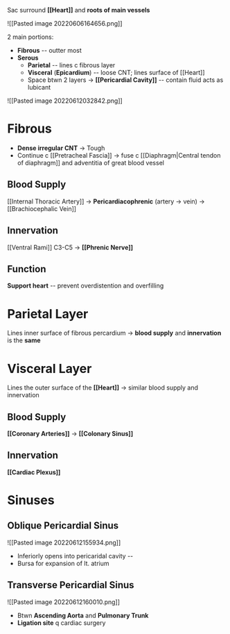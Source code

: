 Sac surround **[[Heart]]** and **roots of main vessels**

![[Pasted image 20220606164656.png]]

2 main portions: 
- **Fibrous** -- outter most
- **Serous**
	- **Parietal** -- lines c fibrous layer
	- **Visceral** (**Epicardium**) -- loose CNT; lines surface of [[Heart]]
	- Space btwn 2 layers → **[[Pericardial Cavity]]** -- contain fluid acts as lubicant

![[Pasted image 20220612032842.png]]

# Fibrous
- **Dense irregular CNT** → Tough 
- Continue c [[Pretracheal Fascia]] → fuse c [[Diaphragm|Central tendon of diaphragm]] and adventitia of great blood vessel

## Blood Supply
[[Internal Thoracic Artery]] → **Pericardiacophrenic** (artery → vein) → [[Brachiocephalic Vein]]

## Innervation
[[Ventral Rami]] C3-C5 → **[[Phrenic Nerve]]**

## Function
**Support heart** -- prevent overdistention and overfilling

# Parietal Layer
Lines inner surface of fibrous percardium → **blood supply** and **innervation** is the **same**

# Visceral Layer
Lines the outer surface of the **[[Heart]]** → similar blood supply and innervation

## Blood Supply
**[[Coronary Arteries]]** → **[[Colonary Sinus]]**

## Innervation
**[[Cardiac Plexus]]**

# Sinuses
## Oblique Pericardial Sinus

![[Pasted image 20220612155934.png]]

- Inferiorly opens into pericaridal cavity --
- Bursa for expansion of lt. atrium

## Transverse Pericardial Sinus

![[Pasted image 20220612160010.png]]

- Btwn **Ascending Aorta** and **Pulmonary Trunk**
- **Ligation site** q cardiac surgery


# 






